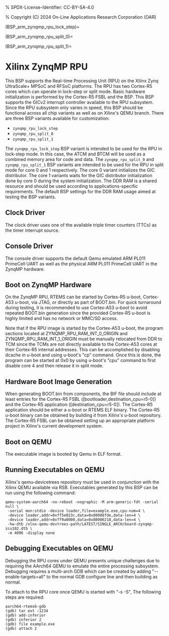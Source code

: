 % SPDX-License-Identifier: CC-BY-SA-4.0

% Copyright (C) 2024 On-Line Applications Research Corporation (OAR)

(BSP_arm_zynqmp_rpu_lock_step)=

(BSP_arm_zynqmp_rpu_split_0)=

(BSP_arm_zynqmp_rpu_split_1)=

# Xilinx ZynqMP RPU

This BSP supports the Real-time Processing Unit (RPU) on the Xilinx Zynq
UltraScale+ MPSoC and RFSoC platforms. The RPU has two Cortex-R5 cores which
can operate in lock-step or split mode. Basic hardware initialization is
performed by the Cortex-R5 FSBL and the BSP. This BSP supports the GICv2
interrupt controller available to the RPU subsystem. Since the RPU subsystem
only varies in speed, this BSP should be functional across all chip variants as
well as on Xilinx's QEMU branch. There are three BSP variants available for
customization:

- `zynqmp_rpu_lock_step`
- `zynqmp_rpu_split_0`
- `zynqmp_rpu_split_1`

The `zynqmp_rpu_lock_step` BSP variant is intended to be used for the RPU in
lock-step mode. In this case, the ATCM and BTCM will be used as a combined
memory area for code and data. The `zynqmp_rpu_split_0` and
`zynqmp_rpu_split_1` BSP variants are intended to be used for the RPU in
split mode for core 0 and 1 respectively. The core 0 variant initializes the
GIC distributor. The core 1 variants waits for the GIC distributor
initialization done by core 0 during the system initialization. The DDR RAM is
a shared resource and should be used according to applications-specific
requirements. The default BSP settings for the DDR RAM usage aimed at testing
the BSP variants.

## Clock Driver

The clock driver uses one of the available triple timer counters (TTCs) as the
timer interrupt source.

## Console Driver

The console driver supports the default Qemu emulated ARM PL011 PrimeCell UART
as well as the physical ARM PL011 PrimeCell UART in the ZynqMP hardware.

## Boot on ZynqMP Hardware

On the ZynqMP RPU, RTEMS can be started by Cortes-R5 u-boot, Cortex-A53 u-boot,
via JTAG, or directly as part of BOOT.bin. For quick turnaround during testing,
it is recommended to use Cortex-A53 u-boot to avoid repeated BOOT.bin
generation since the provided Cortex-R5 u-boot is highly limited and has no
network or MMC/SD access.

Note that if the RPU image is started by the Cortex-A53 u-boot, the program
sections located at ZYNQMP_RPU_RAM_INT_0_ORIGIN and ZYNQMP_RPU_RAM_INT_1_ORIGIN
must be manually relocated from DDR to TCM since the TCMs are not directly
available to the Cortex-A53 cores at their Cortex-R5 internal addresses. This
can be accomplished by disabling dcache in u-boot and using u-boot's "cp"
command. Once this is done, the program can be started at 0x0 by using u-boot's
"cpu" command to first disable core 4 and then release it in split mode.

## Hardware Boot Image Generation

When generating BOOT.bin from components, the BIF file should include at least
entries for the Cortex-R5 FSBL ([bootloader,destination_cpu=r5-0]) and the
Cortex-R5 application ([destination_cpu=r5-0]). The Cortex-R5 application should
be either a u-boot or RTEMS ELF binary. The Cortex-R5 u-boot binary can be
obtained by building it from Xilinx's u-boot repository. The Cortex-R5 FSBL can
be obtained setting up an appropriate platform project in Xilinx's current
development system.

## Boot on QEMU

The executable image is booted by Qemu in ELF format.

## Running Executables on QEMU

Xilinx's qemu-devicetrees repository must be used in conjunction with the Xilinx
QEMU available via RSB. Executables generated by this BSP can be run using the
following command:

```shell
qemu-system-aarch64 -no-reboot -nographic -M arm-generic-fdt -serial null \
 -serial mon:stdio -device loader,file=example.exe,cpu-num=4 \
 -device loader,addr=0xff5e023c,data=0x80088fde,data-len=4 \
 -device loader,addr=0xff9a0000,data=0x80000218,data-len=4 \
 -hw-dtb /xlnx-qemu-devtrees-path/LATEST/SINGLE_ARCH/board-zynqmp-zcu102.dtb \
 -m 4096 -display none
```

## Debugging Executables on QEMU

Debugging the RPU cores under QEMU presents unique challenges due to requiring
the AArch64 QEMU to emulate the entire processing subsystem. Debugging requires
a multi-arch GDB which can be created by adding "--enable-targets=all" to the
normal GDB configure line and then building as normal.

To attach to the RPU core once QEMU is started with "-s -S", The following steps
are required:

```shell
aarch64-rtems6-gdb
(gdb) tar ext :1234
(gdb) add-inferior
(gdb) inferior 2
(gdb) file example.exe
(gdb) attach 2
```
